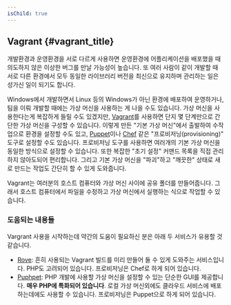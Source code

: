```yaml
---
isChild: true
---
```


## Vagrant {#vagrant_title}

개발환경과 운영환경을 서로 다르게 사용하면 운영환경에 어플리케이션을 배포했을 때 의도하지 않은 이상한 
버그를 만날 가능성이 높습니다. 또 여러 사람이 같이 개발할 때 서로 다른 환경에서 모두 동일한 라이브러리
버전을 최신으로 유지하며 관리하는 일은 성가신 일이 되기도 합니다.

Windows에서 개발하면서 Linux 등의 Windows가 아닌 환경에 배포하여 운영하거나, 팀을 이뤄 개발할 때에는
가상 머신을 사용하는 게 나을 수도 있습니다. 가상 머신을 사용한다는게 복잡하게 들릴 수도 있겠지만, 
[Vagrant][vagrant]를 사용하면 단지 몇 단계만으로 간단한 가상 머신을 구성할 수 있습니다.
이렇게 만든 "기본 가상 머신"에서 출발하여 수작업으로 환경을 설정할 수도 있고, 
[Puppet][puppet]이나 [Chef][chef] 같은 "프로비저닝(provisioning)" 도구로 설정할 수도 있습니다.
프로비저닝 도구를 사용하면 여러개의 기본 가상 머신을 동일한 방식으로 설정할 수 있습니다.
또한 복잡한 "초기 설정" 커맨드 목록을 직접 관리하지 않아도되어 편리합니다. 그리고 기본 가상 머신을
"파괴"하고 "깨끗한" 상태로 새로 만드는 작업도 간단히 할 수 있게 도와줍니다.

Vagrant는 여러분의 호스트 컴퓨터와 가상 머신 사이에 공유 폴더를 만들어줍니다. 그래서 호스트 컴퓨터에서
파일을 수정하고 가상 머신에서 실행하는 식으로 작업할 수 있습니다.

### 도움되는 내용들

Vargrant 사용을 시작하는데 약간의 도움이 필요하신 분은 아래 두 서비스가 유용할 것 같습니다.

- [Rove][rove]: 흔히 사용되는 Vagrant 빌드를 미리 만들어 둘 수 있게 도와주는 서비스입니다. PHP도 고려되어 있습니다. 프로비저닝은 Chef로 하게 되어 있습니다.
- [Puphpet][puphpet]: PHP 개발에 사용할 가상 머신을 설정할 수 있는 단순한 GUI를 제공합니다. **매우 PHP에 특화되어 있습니다**. 로컬 가상 머신외에도 클라우드 서비스에 배포하는데에도 사용할 수 있습니다. 프로비저닝은 Puppet으로 하게 되어 있습니다.

[vagrant]: http://vagrantup.com/
[puppet]: http://www.puppetlabs.com/
[chef]: http://www.opscode.com/
[rove]: http://rove.io/
[puphpet]: https://puphpet.com/

